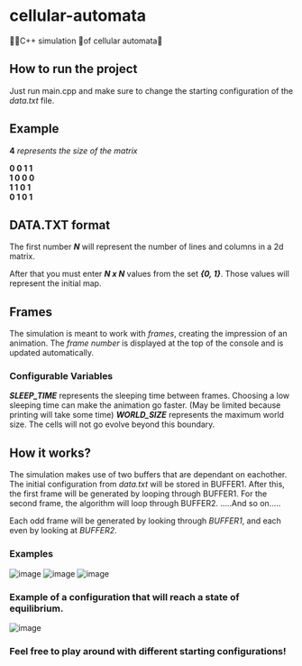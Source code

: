 # cellular-automata
👾👾C++ simulation 👾of cellular automata👾

## How to run the project
Just run main.cpp and make sure to change the starting configuration of the *data.txt* file. 

## Example
**4** *represents the size of the matrix*

**0 0 1 1**     
**1 0 0 0**     
**1 1 0 1**     
**0 1 0 1**  

## DATA.TXT format
The first number ***N*** will represent the number of lines and columns in a 2d matrix.

After that you must enter ***N x N*** values from the set ***{0, 1}***. Those values will represent the initial map.

## Frames
The simulation is meant to work with *frames*, creating the impression of an animation.
The *frame number* is displayed at the top of the console and is updated automatically.

### Configurable Variables
***SLEEP_TIME*** represents the sleeping time between frames. Choosing a low sleeping time can make the animation go faster. (May be limited because printing will take some time)
***WORLD_SIZE*** represents the maximum world size. The cells will not go evolve beyond this boundary.

## How it works?
The simulation makes use of two buffers that are dependant on eachother. The initial configuration from *data.txt* will be stored in BUFFER1.
After this, the first frame will be generated by looping through BUFFER1.
For the second frame, the algorithm will loop through BUFFER2.
.....And so on.....

Each odd frame will be generated by looking through *BUFFER1*, and each even by looking at *BUFFER2*.
### Examples
![image](https://github.com/keenan0/cellular-automata/assets/64156179/48850507-5528-40da-a238-48195632d141)
![image](https://github.com/keenan0/cellular-automata/assets/64156179/95b4656f-2616-40ff-b974-0b32b6ba605f)
![image](https://github.com/keenan0/cellular-automata/assets/64156179/e1167449-fc3a-46bb-ac8a-3c0a67d1cbd3)

### Example of a configuration that will reach a state of equilibrium.
![image](https://github.com/keenan0/cellular-automata/assets/64156179/3c1cba92-60a5-450b-9f23-753e4b85ea9c)

### Feel free to play around with different starting configurations!

